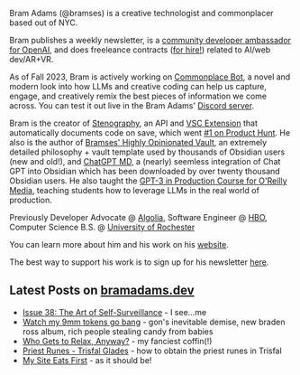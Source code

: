 Bram Adams (@bramses) is a creative technologist and commonplacer based out of NYC. 

Bram publishes a weekly newsletter, is a [community developer ambassador for OpenAI](https://platform.openai.com/ambassadors), and does freeleance contracts ([for hire!](https://www.bramadams.dev/consulting/)) related to AI/web dev/AR+VR. 

As of Fall 2023, Bram is actively working on [Commonplace Bot](https://github.com/bramses/commonplace-bot), a novel and modern look into how LLMs and creative coding can help us capture, engage, and creatively remix the best pieces of information we come across. You can test it out live in the Bram Adams' [Discord server](https://discord.gg/GrgkFP3Je3).

Bram is the creator of [Stenography](https://stenography.dev), an API and [VSC Extension](https://marketplace.visualstudio.com/items?itemName=Stenography.stenography) that automatically documents code on save, which went [#1 on Product Hunt](https://www.producthunt.com/products/stenography#stenography). He also is the author of [Bramses' Highly Opinionated Vault](https://github.com/bramses/bramses-highly-opinionated-vault-2023), an extremely detailed philosophy + vault template used by thousands of Obsidian users (new and old!), and [ChatGPT MD](https://github.com/bramses/chatgpt-md), a (nearly) seemless integration of Chat GPT into Obsidian which has been downloaded by over twenty thousand Obsidian users. He also taught the [GPT-3 in Production Course for O'Reilly Media](https://www.oreilly.com/live-events/gpt-3-in-production/0636920065944/0636920071443/), teaching students how to leverage LLMs in the real world of production.

Previously Developer Advocate @ [Algolia](https://www.algolia.com/), Software Engineer @ [HBO](https://www.hbo.com/), Computer Science B.S. @ [University of Rochester](https://rochester.edu/)

You can learn more about him and his work on his [website](https://www.bramadams.dev/about/). 

The best way to support his work is to sign up for his newsletter [here](https://www.bramadams.dev/#/portal/).


## Latest Posts on [bramadams.dev](https://www.bramadams.dev/)

<!--START_SECTION:feed-->
* [Issue 38: The Art of Self-Surveillance](https:&#x2F;&#x2F;www.bramadams.dev&#x2F;issue-38&#x2F;) - I see...me
* [Watch my 9mm tokens go bang](https:&#x2F;&#x2F;www.bramadams.dev&#x2F;watch-my-9mm-tokens-go-bang&#x2F;) - gon&#39;s inevitable demise, new braden ross album, rich people stealing candy from babies
* [Who Gets to Relax, Anyway?](https:&#x2F;&#x2F;www.bramadams.dev&#x2F;who-gets-to-relax-anyway&#x2F;) - my fanciest coffin(!)
* [Priest Runes - Trisfal Glades](https:&#x2F;&#x2F;www.bramadams.dev&#x2F;priest-runes-trisfal-glades&#x2F;) - how to obtain the priest runes in Trisfal
* [My Site Eats First](https:&#x2F;&#x2F;www.bramadams.dev&#x2F;the-greedy-domain&#x2F;) - as it should be!
<!--END_SECTION:feed-->
